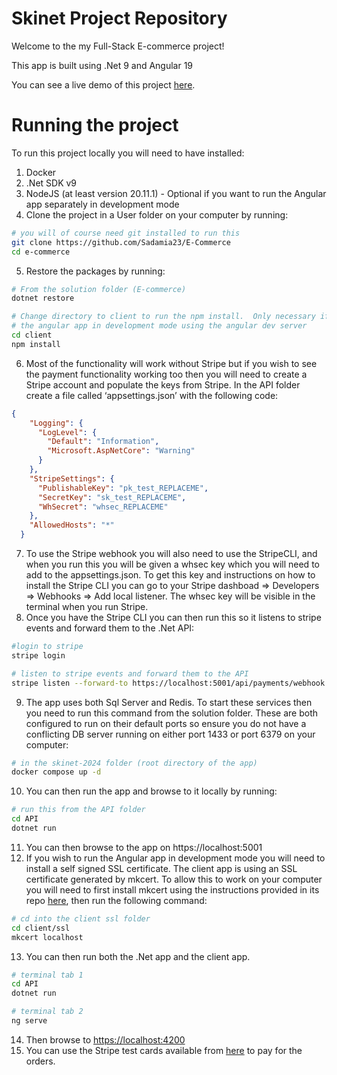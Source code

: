 # Skinet Project Repository

Welcome to the my Full-Stack E-commerce project!

This app is built using .Net 9 and Angular 19

You can see a live demo of this project [here](https://ski-shop-saba.azurewebsites.net/).

# Running the project

To run this project locally you will need to have installed:

1. Docker
2. .Net SDK v9
3. NodeJS (at least version 20.11.1) - Optional if you want to run the Angular app separately in development mode
4. Clone the project in a User folder on your computer by running:

```bash
# you will of course need git installed to run this
git clone https://github.com/Sadamia23/E-Commerce
cd e-commerce
```

5. Restore the packages by running:

```bash
# From the solution folder (E-commerce)
dotnet restore

# Change directory to client to run the npm install.  Only necessary if you want to run
# the angular app in development mode using the angular dev server
cd client
npm install
```

6. Most of the functionality will work without Stripe but if you wish to see the payment functionality working too then you will need to create a Stripe account and populate the keys from Stripe.  In the API folder create a file called ‘appsettings.json’ with the following code:

```json
{
    "Logging": {
      "LogLevel": {
        "Default": "Information",
        "Microsoft.AspNetCore": "Warning"
      }
    },
    "StripeSettings": {
      "PublishableKey": "pk_test_REPLACEME",
      "SecretKey": "sk_test_REPLACEME",
      "WhSecret": "whsec_REPLACEME"
    },
    "AllowedHosts": "*"
  }
```

7. To use the Stripe webhook you will also need to use the StripeCLI, and when you run this you will be given a whsec key which you will need to add to the appsettings.json.   To get this key and instructions on how to install the Stripe CLI you can go to your Stripe dashboad ⇒ Developers ⇒ Webhooks ⇒ Add local listener.   The whsec key will be visible in the terminal when you run Stripe.
8. Once you have the Stripe CLI you can then run this so it listens to stripe events and forward them to the .Net API:

```bash
#login to stripe
stripe login

# listen to stripe events and forward them to the API
stripe listen --forward-to https://localhost:5001/api/payments/webhook -e payment_intent.succeeded
```

9. The app uses both Sql Server and Redis.   To start these services then you need to run this command from the solution folder.  These are both configured to run on their default ports so ensure you do not have a conflicting DB server running on either port 1433 or port 6379 on your computer:

```bash
# in the skinet-2024 folder (root directory of the app)
docker compose up -d 
```

10. You can then run the app and browse to it locally by running:

```bash
# run this from the API folder
cd API
dotnet run
```

11. You can then browse to the app on https://localhost:5001
12. If you wish to run the Angular app in development mode you will need to install a self signed SSL certificate.  The client app is using an SSL certificate generated by mkcert.   To allow this to work on your computer you will need to first install mkcert using the instructions provided in its repo [here](https://github.com/FiloSottile/mkcert), then run the following command:

```bash
# cd into the client ssl folder
cd client/ssl
mkcert localhost
```

13. You can then run both the .Net app and the client app.

```bash
# terminal tab 1
cd API
dotnet run

# terminal tab 2
ng serve
```

14. Then browse to [https://localhost:4200](https://localhost:4200) 
15. You can use the Stripe test cards available from [here](https://docs.stripe.com/testing#cards) to pay for the orders.
